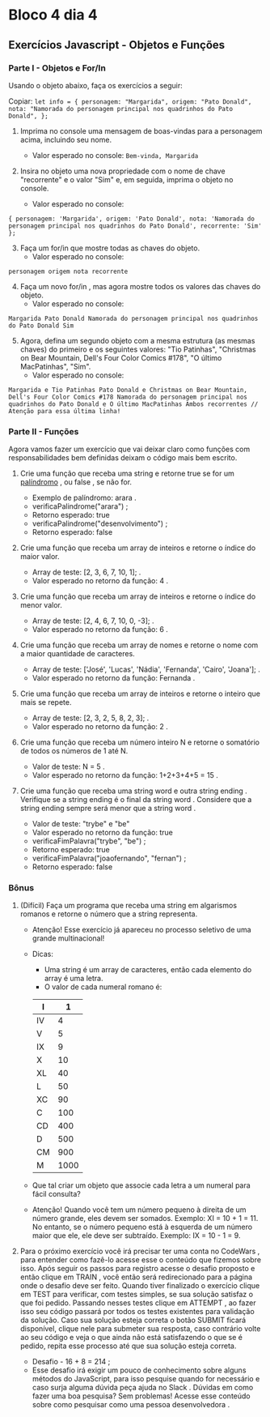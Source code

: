# Bloco 4 dia 4

## Exercícios Javascript - Objetos e Funções

### Parte I - Objetos e For/In

Usando o objeto abaixo, faça os exercícios a seguir:

Copiar:
`let info = {
  personagem: "Margarida",
  origem: "Pato Donald",
  nota: "Namorada do personagem principal nos quadrinhos do Pato Donald",
};`

1.  Imprima no console uma mensagem de boas-vindas para a personagem acima, incluindo seu nome.
    - Valor esperado no console: `Bem-vinda, Margarida`

2. Insira no objeto uma nova propriedade com o nome de chave "recorrente" e o valor "Sim" e, em seguida, imprima o objeto no console.
    - Valor esperado no console:

  `{
    personagem: 'Margarida',
    origem: 'Pato Donald',
    nota: 'Namorada do personagem principal nos quadrinhos do Pato Donald',
    recorrente: 'Sim'
  };`

3. Faça um for/in que mostre todas as chaves do objeto.
    - Valor esperado no console:

  `personagem
  origem
  nota
  recorrente`

4. Faça um novo for/in , mas agora mostre todos os valores das chaves do objeto.
    - Valor esperado no console:

  `Margarida
  Pato Donald
  Namorada do personagem principal nos quadrinhos do Pato Donald
  Sim`

5. Agora, defina um segundo objeto com a mesma estrutura (as mesmas chaves) do primeiro e os seguintes valores: "Tio Patinhas", "Christmas on Bear Mountain, Dell's Four Color Comics #178", "O último MacPatinhas", "Sim".
    - Valor esperado no console:

`Margarida e Tio Patinhas
Pato Donald e Christmas on Bear Mountain, Dell's Four Color Comics #178
Namorada do personagem principal nos quadrinhos do Pato Donald e O último MacPatinhas
Ambos recorrentes // Atenção para essa última linha!`

### Parte II - Funções
Agora vamos fazer um exercício que vai deixar claro como funções com responsabilidades bem definidas deixam o código mais bem escrito.

1. Crie uma função que receba uma string e retorne true se for um [palíndromo](https://pt.wikipedia.org/wiki/Pal%C3%ADndromo) , ou false , se não for.
    - Exemplo de palíndromo: arara .
    - verificaPalindrome("arara") ;
    - Retorno esperado: true
    - verificaPalindrome("desenvolvimento") ;
    - Retorno esperado: false

2. Crie uma função que receba um array de inteiros e retorne o índice do maior valor.
    - Array de teste: [2, 3, 6, 7, 10, 1]; .
    - Valor esperado no retorno da função: 4 .

3. Crie uma função que receba um array de inteiros e retorne o índice do menor valor.
    - Array de teste: [2, 4, 6, 7, 10, 0, -3]; .
    - Valor esperado no retorno da função: 6 .

4. Crie uma função que receba um array de nomes e retorne o nome com a maior quantidade de caracteres.
    - Array de teste: ['José', 'Lucas', 'Nádia', 'Fernanda', 'Cairo', 'Joana']; .
    - Valor esperado no retorno da função: Fernanda .

5. Crie uma função que receba um array de inteiros e retorne o inteiro que mais se repete.
    - Array de teste: [2, 3, 2, 5, 8, 2, 3]; .
    - Valor esperado no retorno da função: 2 .

6. Crie uma função que receba um número inteiro N e retorne o somatório de todos os números de 1 até N.
    - Valor de teste: N = 5 .
    - Valor esperado no retorno da função: 1+2+3+4+5 = 15 .

7. Crie uma função que receba uma string word e outra string ending . Verifique se a string ending é o final da string word .   Considere que a string ending sempre será menor que a string word .
    - Valor de teste: "trybe" e "be"
    - Valor esperado no retorno da função: true
    - verificaFimPalavra("trybe", "be") ;
    - Retorno esperado: true
    - verificaFimPalavra("joaofernando", "fernan") ;
    - Retorno esperado: false

### Bônus

1. (Difícil) Faça um programa que receba uma string em algarismos romanos e retorne o número que a string representa.
    - Atenção! Esse exercício já apareceu no processo seletivo de uma grande multinacional!
    - Dicas:
        - Uma string é um array de caracteres, então cada elemento do array é uma letra.
        - O valor de cada numeral romano é:

        | I   | 1    |
        | --- | ---- |
        | IV  | 4    |
        | V   | 5    |
        | IX  | 9    |
        | X   | 10   |
        | XL  | 40   |
        | L   | 50   |
        | XC  | 90   |
        | C   | 100  |
        | CD  | 400  |
        | D   | 500  |
        | CM  | 900  |
        | M   | 1000 |
    - Que tal criar um objeto que associe cada letra a um numeral para fácil consulta?
    - Atenção! Quando você tem um número pequeno à direita de um número grande, eles devem ser somados. Exemplo: XI = 10 + 1 = 11. No entanto, se o número pequeno está à esquerda de um número maior que ele, ele deve ser subtraído. Exemplo: IX = 10 - 1 = 9.

2. Para o próximo exercício você irá precisar ter uma conta no CodeWars , para entender como fazê-lo acesse esse o conteúdo que fizemos sobre isso. Após seguir os passos para registro acesse o desafio proposto e então clique em TRAIN , você então será redirecionado para a página onde o desafio deve ser feito. Quando tiver finalizado o exercício clique em TEST para verificar, com testes simples, se sua solução satisfaz o que foi pedido. Passando nesses testes clique em ATTEMPT , ao fazer isso seu código passará por todos os testes existentes para validação da solução. Caso sua solução esteja correta o botão SUBMIT ficará disponível, clique nele para submeter sua resposta, caso contrário volte ao seu código e veja o que ainda não está satisfazendo o que se é pedido, repita esse processo até que sua solução esteja correta.
    - Desafio - 16 + 8 = 214 ;
    - Esse desafio irá exigir um pouco de conhecimento sobre alguns métodos do JavaScript, para isso pesquise quando for necessário e caso surja alguma dúvida peça ajuda no Slack . Dúvidas em como fazer uma boa pesquisa? Sem problemas! Acesse esse conteúdo sobre como pesquisar como uma pessoa desenvolvedora .